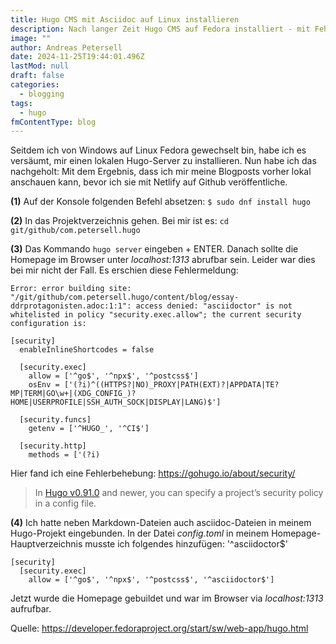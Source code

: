 ```yaml
---
title: Hugo CMS mit Asciidoc auf Linux installieren
description: Nach langer Zeit Hugo CMS auf Fedora installiert - mit Fehlermeldung
image: ""
author: Andreas Petersell
date: 2024-11-25T19:44:01.496Z
lastMod: null
draft: false
categories:
  - blogging
tags:
  - hugo
fmContentType: blog
---
```


Seitdem ich von Windows auf Linux Fedora gewechselt bin, habe ich es versäumt, mir einen lokalen Hugo-Server zu installieren. Nun habe ich das nachgeholt: Mit dem Ergebnis, dass ich mir meine Blogposts vorher lokal anschauen kann, bevor ich sie mit Netlify auf Github veröffentliche.
<!--more-->

**(1)** Auf der Konsole folgenden Befehl absetzen: `$ sudo dnf install hugo`

**(2)** In das Projektverzeichnis gehen. Bei mir ist es: `cd git/github/com.petersell.hugo`

**(3)** Das Kommando `hugo server` eingeben + ENTER. Danach sollte die Homepage im Browser unter *localhost:1313* abrufbar sein. Leider war dies bei mir nicht der Fall. Es erschien diese Fehlermeldung:

```
Error: error building site: "/git/github/com.petersell.hugo/content/blog/essay-ddrprotagonisten.adoc:1:1": access denied: "asciidoctor" is not whitelisted in policy "security.exec.allow"; the current security configuration is:

[security]
  enableInlineShortcodes = false

  [security.exec]
    allow = ['^go$', '^npx$', '^postcss$']
    osEnv = ['(?i)^((HTTPS?|NO)_PROXY|PATH(EXT)?|APPDATA|TE?MP|TERM|GO\w+|(XDG_CONFIG_)?HOME|USERPROFILE|SSH_AUTH_SOCK|DISPLAY|LANG)$']

  [security.funcs]
    getenv = ['^HUGO_', '^CI$']

  [security.http]
    methods = ['(?i)
```

Hier fand ich eine Fehlerbehebung: https://gohugo.io/about/security/

> In [Hugo v0.91.0](https://github.com/gohugoio/hugo/releases/tag/v0.91.0) and newer, you can specify a project’s security policy in a config file.

**(4)** Ich hatte neben Markdown-Dateien auch asciidoc-Dateien in meinem Hugo-Projekt eingebunden. In der Datei *config.toml* in meinem Homepage-Hauptverzeichnis musste ich folgendes hinzufügen: '^asciidoctor$'

```
[security]
  [security.exec]
    allow = ['^go$', '^npx$', '^postcss$', '^asciidoctor$']
```

Jetzt wurde die Homepage gebuildet und war im Browser via *localhost:1313* aufrufbar.

Quelle: https://developer.fedoraproject.org/start/sw/web-app/hugo.html